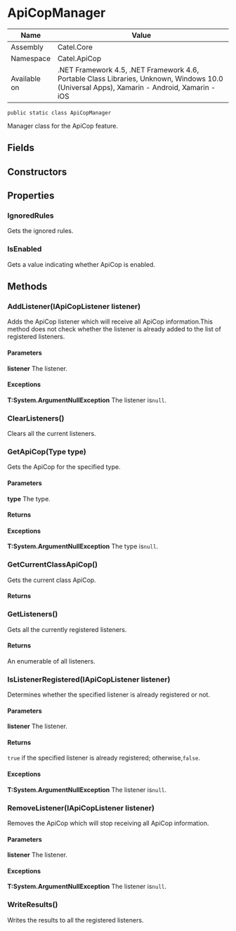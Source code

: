 

# ApiCopManager

Name|Value
---|---
Assembly|Catel.Core
Namespace|Catel.ApiCop
Available on|.NET Framework 4.5, .NET Framework 4.6, Portable Class Libraries, Unknown, Windows 10.0 (Universal Apps), Xamarin - Android, Xamarin - iOS

```
public static class ApiCopManager
```

Manager class for the ApiCop feature.



## Fields

## Constructors

## Properties

### IgnoredRules

Gets the ignored rules.



### IsEnabled

Gets a value indicating whether ApiCop is enabled.



## Methods

### AddListener(IApiCopListener listener)

Adds the ApiCop listener which will receive all ApiCop information.This method does not check whether the listener is already added to the list of registered listeners.

#### Parameters

**listener**
The listener.

#### Exceptions

**T:System.ArgumentNullException**
The listener is`null`.



### ClearListeners()

Clears all the current listeners.



### GetApiCop(Type type)

Gets the ApiCop for the specified type.

#### Parameters

**type**
The type.

#### Returns

#### Exceptions

**T:System.ArgumentNullException**
The type is`null`.



### GetCurrentClassApiCop()

Gets the current class ApiCop.

#### Returns



### GetListeners()

Gets all the currently registered listeners.

#### Returns

An enumerable of all listeners.



### IsListenerRegistered(IApiCopListener listener)

Determines whether the specified listener is already registered or not.

#### Parameters

**listener**
The listener.

#### Returns

`true` if the specified listener is already registered; otherwise,`false`.

#### Exceptions

**T:System.ArgumentNullException**
The listener is`null`.



### RemoveListener(IApiCopListener listener)

Removes the ApiCop which will stop receiving all ApiCop information.

#### Parameters

**listener**
The listener.

#### Exceptions

**T:System.ArgumentNullException**
The listener is`null`.



### WriteResults()

Writes the results to all the registered listeners.



